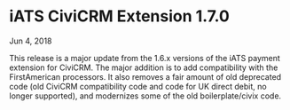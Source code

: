 # iATS CiviCRM Extension 1.7.0

Jun 4, 2018

This release is a major update from the 1.6.x versions of the iATS payment extension for CiviCRM.
The major addition is to add compatibility with the FirstAmerican processors.
It also removes a fair amount of old deprecated code (old CiviCRM compatibility code and code for UK direct debit, no longer supported),
and modernizes some of the old boilerplate/civix code.
